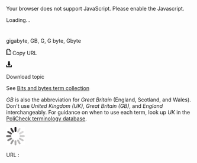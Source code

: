 Your browser does not support JavaScript. Please enable the Javascript.

Loading...

# 

gigabyte, GB, G, G byte, Gbyte

![Copy URL](media/gigabyte/Copy.png)
Copy URL

![Download](media/gigabyte/Download.png)

Download topic

See [Bits and bytes term collection](https://worldready.cloudapp.net/Styleguide/Read?id=2700&topicid=26920)

*GB* is also the abbreviation for *Great Britain* (England, Scotland, and Wales). Don't use *United Kingdom (UK)*, *Great Britain (GB)*, and *England* interchangeably. For guidance on when to use each term, look up *UK* in the [PoliCheck terminology database](https://policheck.azurewebsites.net/Pages/DisplayTermDetails.aspx?LCID=9).

![In progress](media/gigabyte/activity-large.gif)

URL :
